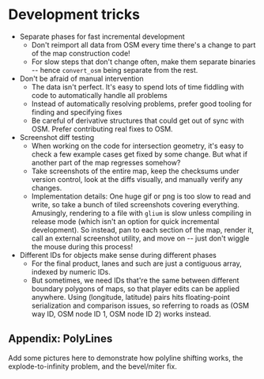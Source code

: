 # Development tricks

- Separate phases for fast incremental development
  - Don't reimport all data from OSM every time there's a change to part of the
    map construction code!
  - For slow steps that don't change often, make them separate binaries -- hence
    `convert_osm` being separate from the rest.
- Don't be afraid of manual intervention
  - The data isn't perfect. It's easy to spend lots of time fiddling with code
    to automatically handle all problems
  - Instead of automatically resolving problems, prefer good tooling for finding
    and specifying fixes
  - Be careful of derivative structures that could get out of sync with OSM.
    Prefer contributing real fixes to OSM.
- Screenshot diff testing
  - When working on the code for intersection geometry, it's easy to check a few
    example cases get fixed by some change. But what if another part of the map
    regresses somehow?
  - Take screenshots of the entire map, keep the checksums under version
    control, look at the diffs visually, and manually verify any changes.
  - Implementation details: One huge gif or png is too slow to read and write,
    so take a bunch of tiled screenshots covering everything. Amusingly,
    rendering to a file with `glium` is slow unless compiling in release mode
    (which isn't an option for quick incremental development). So instead, pan
    to each section of the map, render it, call an external screenshot utility,
    and move on -- just don't wiggle the mouse during this process!
- Different IDs for objects make sense during different phases
  - For the final product, lanes and such are just a contiguous array, indexed
    by numeric IDs.
  - But sometimes, we need IDs that're the same between different boundary
    polygons of maps, so that player edits can be applied anywhere. Using
    (longitude, latitude) pairs hits floating-point serialization and comparison
    issues, so referring to roads as (OSM way ID, OSM node ID 1, OSM node ID 2)
    works instead.

## Appendix: PolyLines

Add some pictures here to demonstrate how polyline shifting works, the
explode-to-infinity problem, and the bevel/miter fix.
